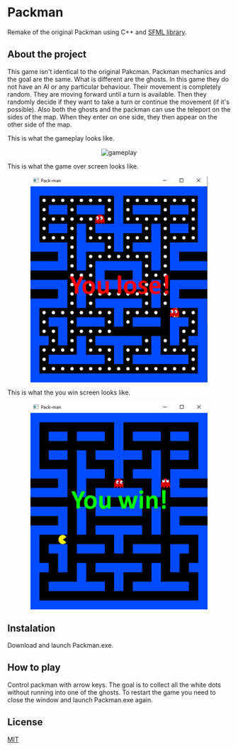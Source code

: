 # Packman
Remake of the original Packman using C++ and [SFML library](https://www.sfml-dev.org/).

## About the project
This game isn't identical to the original Pakcman. Packman mechanics and the goal are the same. What is different are the ghosts. In this game they do not have an AI or any particular behaviour. Their movement is completely random. They are moving forward until a turn is available. Then they randomly decide if they want to take a turn or continue the movement (if it's possible). Also both the ghosts and the packman can use the teleport on the sides of the map. When they enter on one side, they then appear on the other side of the map.

This is what the gameplay looks like.
<p align="center">
  <img width="400" align="center" src="https://github.com/kmigel/Packman/blob/main/READMEimg/gameplay.gif" alt="gameplay"/>
</p>

This is what the game over screen looks like.
<p align="center">
  <img width="400" align="center" src="https://github.com/kmigel/Packman/blob/main/READMEimg/youlose.png" alt="you-lose"/>
</p>

This is what the you win screen looks like.
<p align="center">
  <img width="400" align="center" src="https://github.com/kmigel/Packman/blob/main/READMEimg/youwin.png" alt="you-win"/>
</p>

## Instalation
Download and launch Packman.exe.

## How to play
Control packman with arrow keys. The goal is to collect all the white dots without running into one of the ghosts. To restart the game you need to close the window and launch Packman.exe again.

## License
[MIT](https://choosealicense.com/licenses/mit/)
